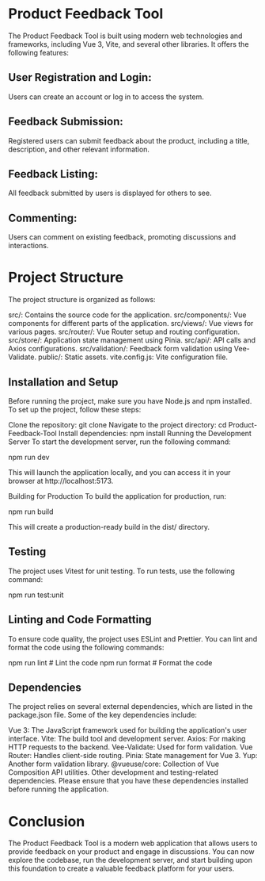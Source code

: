 # Product Feedback Tool
The Product Feedback Tool is built using modern web technologies and frameworks, including Vue 3, Vite, and several other libraries. It offers the following features:

## User Registration and Login: 
Users can create an account or log in to access the system.

## Feedback Submission: 
Registered users can submit feedback about the product, including a title, description, and other relevant information.

## Feedback Listing: 
All feedback submitted by users is displayed for others to see.

## Commenting: 
Users can comment on existing feedback, promoting discussions and interactions.

# Project Structure
The project structure is organized as follows:

src/: Contains the source code for the application.
src/components/: Vue components for different parts of the application.
src/views/: Vue views for various pages.
src/router/: Vue Router setup and routing configuration.
src/store/: Application state management using Pinia.
src/api/: API calls and Axios configurations.
src/validation/: Feedback form validation using Vee-Validate.
public/: Static assets.
vite.config.js: Vite configuration file.

## Installation and Setup
Before running the project, make sure you have Node.js and npm installed. To set up the project, follow these steps:

Clone the repository: git clone <repository-url>
Navigate to the project directory: cd Product-Feedback-Tool
Install dependencies: npm install
Running the Development Server
To start the development server, run the following command:

npm run dev

This will launch the application locally, and you can access it in your browser at http://localhost:5173.

Building for Production
To build the application for production, run:

npm run build

This will create a production-ready build in the dist/ directory.

## Testing
The project uses Vitest for unit testing. To run tests, use the following command:

npm run test:unit

## Linting and Code Formatting
To ensure code quality, the project uses ESLint and Prettier. You can lint and format the code using the following commands:

npm run lint       # Lint the code
npm run format     # Format the code

## Dependencies
The project relies on several external dependencies, which are listed in the package.json file. Some of the key dependencies include:

Vue 3: The JavaScript framework used for building the application's user interface.
Vite: The build tool and development server.
Axios: For making HTTP requests to the backend.
Vee-Validate: Used for form validation.
Vue Router: Handles client-side routing.
Pinia: State management for Vue 3.
Yup: Another form validation library.
@vueuse/core: Collection of Vue Composition API utilities.
Other development and testing-related dependencies.
Please ensure that you have these dependencies installed before running the application.

# Conclusion
The Product Feedback Tool is a modern web application that allows users to provide feedback on your product and engage in discussions. You can now explore the codebase, run the development server, and start building upon this foundation to create a valuable feedback platform for your users.
